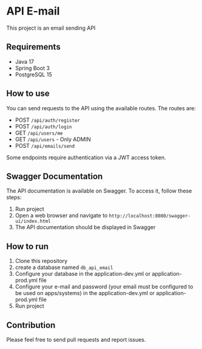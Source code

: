# API E-mail

This project is an email sending API

## Requirements

- Java 17
- Spring Boot 3
- PostgreSQL 15

## How to use

You can send requests to the API using the available routes. The routes are:

- POST `/api/auth/register`
- POST `/api/auth/login`
- GET `/api/users/me`
- GET `/api/users` - Only ADMIN
- POST `/api/emails/send`

Some endpoints require authentication via a JWT access token.

## Swagger Documentation

The API documentation is available on Swagger. To access it, follow these steps:

1. Run project
2. Open a web browser and navigate to `http://localhost:8080/swagger-ui/index.html`
3. The API documentation should be displayed in Swagger

## How to run

1. Clone this repository
2. create a database named `db_api_email`
3. Configure your database in the application-dev.yml or application-prod.yml file
4. Configure your e-mail and password (your email must be configured to be used on apps/systems) in the application-dev.yml or application-prod.yml file
5. Run project

## Contribution

Please feel free to send pull requests and report issues.
